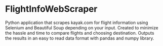# FlightInfoWebScraper
Python application that scrapes kayak.com for flight information using Selenium and Beautiful Soup depending on your input. Created to minimize the hassle and time to compare flights and choosing destination. Outputs the results in an easy to read data format with pandas and numpy library.
